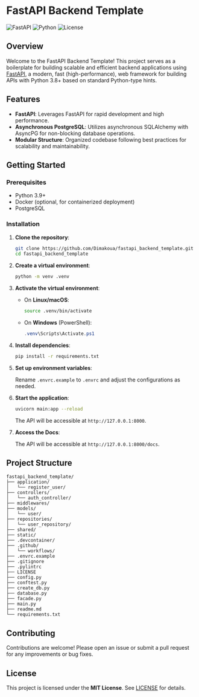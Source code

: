 # FastAPI Backend Template

![FastAPI](https://img.shields.io/badge/FastAPI-0.95.0-green)
![Python](https://img.shields.io/badge/Python-3.9-blue)
![License](https://img.shields.io/badge/License-MIT-yellow)

## Overview

Welcome to the FastAPI Backend Template! This project serves as a boilerplate for building scalable and efficient backend applications using [FastAPI](https://fastapi.tiangolo.com/), a modern, fast (high-performance), web framework for building APIs with Python 3.8+ based on standard Python-type hints.

## Features

- **FastAPI**: Leverages FastAPI for rapid development and high performance. 
- **Asynchronous PostgreSQL**: Utilizes asynchronous SQLAlchemy with AsyncPG for non-blocking database operations.
- **Modular Structure**: Organized codebase following best practices for scalability and maintainability.

## Getting Started

### Prerequisites

- Python 3.9+
- Docker (optional, for containerized deployment)
- PostgreSQL

### Installation

1. **Clone the repository**:

    ```bash
    git clone https://github.com/Dimakoua/fastapi_backend_template.git
    cd fastapi_backend_template
    ```

2. **Create a virtual environment**:

    ```bash
    python -m venv .venv
    ```

3. **Activate the virtual environment**:

    - On **Linux/macOS**:

        ```bash
        source .venv/bin/activate
        ```

    - On **Windows** (PowerShell):

        ```powershell
        .venv\Scripts\Activate.ps1
        ```

4. **Install dependencies**:

    ```bash
    pip install -r requirements.txt
    ```

5. **Set up environment variables**:

    Rename `.envrc.example` to `.envrc` and adjust the configurations as needed.

6. **Start the application**:

    ```bash
    uvicorn main:app --reload
    ```

    The API will be accessible at `http://127.0.0.1:8000`.

2. **Access the Docs**:

    The API will be accessible at `http://127.0.0.1:8000/docs`.

## Project Structure

```plaintext
fastapi_backend_template/
├── application/
│   └── register_user/
├── controllers/
│   └── auth_controller/
├── middlewares/
├── models/
│   └── user/
├── repositories/
│   └── user_repository/
├── shared/
├── static/
├── .devcontainer/
├── .github/
│   └── workflows/
├── .envrc.example
├── .gitignore
├── .pylintrc
├── LICENSE
├── config.py
├── conftest.py
├── create_db.py
├── database.py
├── facade.py
├── main.py
├── readme.md
└── requirements.txt
```

## Contributing

Contributions are welcome! Please open an issue or submit a pull request for any improvements or bug fixes.

## License

This project is licensed under the **MIT License**. See [LICENSE](LICENSE) for details.  

